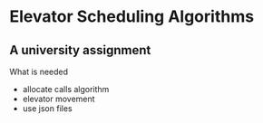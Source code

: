 # Elevator Scheduling Algorithms

## A university assignment 

What is needed 
- allocate calls algorithm 
- elevator movement 
- use json files 
